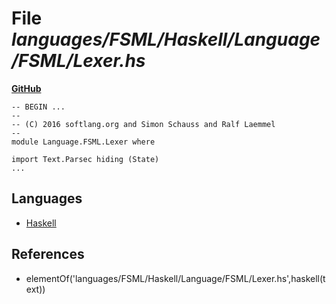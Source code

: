 # File _languages/FSML/Haskell/Language/FSML/Lexer.hs_
**[GitHub](https://github.com/softlang/yas/blob/master/languages/FSML/Haskell/Language/FSML/Lexer.hs)**
```
-- BEGIN ...
--
-- (C) 2016 softlang.org and Simon Schauss and Ralf Laemmel
--
module Language.FSML.Lexer where

import Text.Parsec hiding (State)
...
```

## Languages
* [Haskell](../languages/Haskell.md)

## References
* elementOf('languages/FSML/Haskell/Language/FSML/Lexer.hs',haskell(text))
